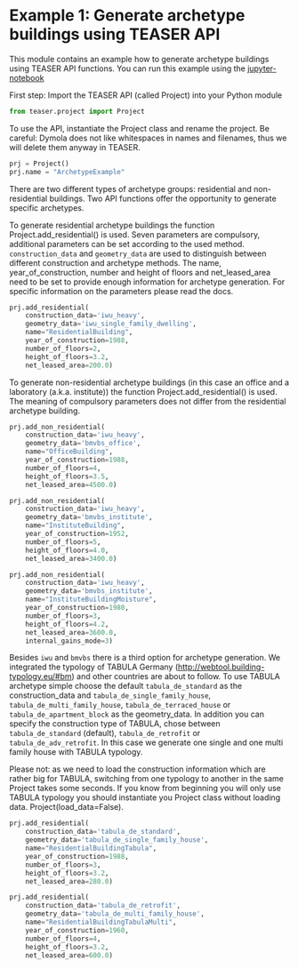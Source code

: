 
# Example 1: Generate archetype buildings using TEASER API
This module contains an example how to generate archetype buildings
using TEASER API functions.
You can run this example using the [jupyter-notebook](https://mybinder.org/v2/gh/RWTH-EBC/TEASER/main?labpath=docs%2Fjupyter_notebooks)

First step: Import the TEASER API (called Project) into your Python
module

```python
from teaser.project import Project
```

To use the API, instantiate the Project class and rename the project.
Be careful: Dymola does not like whitespaces in names and filenames, thus we will delete them anyway in TEASER.

```python
prj = Project()
prj.name = "ArchetypeExample"
```

There are two different types of archetype groups: residential and
non-residential buildings. Two API functions offer the opportunity to
generate specific archetypes.

To generate residential archetype buildings the function
Project.add_residential() is used. Seven parameters are compulsory,
additional parameters can be set according to the used method. `construction_data`
and `geometry_data` are used to distinguish between different construction and archetype
methods. The name, year_of_construction, number and height of floors
and net_leased_area need to be set to provide enough information for
archetype generation. For specific information on the parameters please
read the docs.

```python
prj.add_residential(
    construction_data='iwu_heavy',
    geometry_data='iwu_single_family_dwelling',
    name="ResidentialBuilding",
    year_of_construction=1988,
    number_of_floors=2,
    height_of_floors=3.2,
    net_leased_area=200.0)
```

To generate non-residential archetype buildings (in this case an
office and a laboratory (a.k.a. institute)) the function
Project.add_residential() is used. The meaning of compulsory parameters
does not differ from the residential archetype building.

```python
prj.add_non_residential(
    construction_data='iwu_heavy',
    geometry_data='bmvbs_office',
    name="OfficeBuilding",
    year_of_construction=1988,
    number_of_floors=4,
    height_of_floors=3.5,
    net_leased_area=4500.0)

prj.add_non_residential(
    construction_data='iwu_heavy',
    geometry_data='bmvbs_institute',
    name="InstituteBuilding",
    year_of_construction=1952,
    number_of_floors=5,
    height_of_floors=4.0,
    net_leased_area=3400.0)

prj.add_non_residential(
    construction_data='iwu_heavy',
    geometry_data='bmvbs_institute',
    name="InstituteBuildingMoisture",
    year_of_construction=1980,
    number_of_floors=3,
    height_of_floors=4.2,
    net_leased_area=3600.0,
    internal_gains_mode=3)
```

Besides `iwu` and `bmvbs` there is a third option for archetype
generation. We integrated the typology of TABULA Germany
(http://webtool.building-typology.eu/#bm) and other countries are about to
follow. To use TABULA archetype simple choose the default `tabula_de_standard` as the construction_data
and `tabula_de_single_family_house`, `tabula_de_multi_family_house`, `tabula_de_terraced_house` or
`tabula_de_apartment_block` as the geometry_data. In addition you can specify the
construction type of TABULA, chose between `tabula_de_standard` (default),
`tabula_de_retrofit` or `tabula_de_adv_retrofit`. In this case we generate one
single and one multi family house with TABULA typology.

Please not: as we need to load the construction information which are
rather big for TABULA, switching from one typology to another in the same
Project takes some seconds. If you know from beginning you will only use
TABULA typology you should instantiate you Project class without loading
data. Project(load_data=False).

```python
prj.add_residential(
    construction_data='tabula_de_standard',
    geometry_data='tabula_de_single_family_house',
    name="ResidentialBuildingTabula",
    year_of_construction=1988,
    number_of_floors=3,
    height_of_floors=3.2,
    net_leased_area=280.0)

prj.add_residential(
    construction_data='tabula_de_retrofit',
    geometry_data='tabula_de_multi_family_house',
    name="ResidentialBuildingTabulaMulti",
    year_of_construction=1960,
    number_of_floors=4,
    height_of_floors=3.2,
    net_leased_area=600.0)
```
